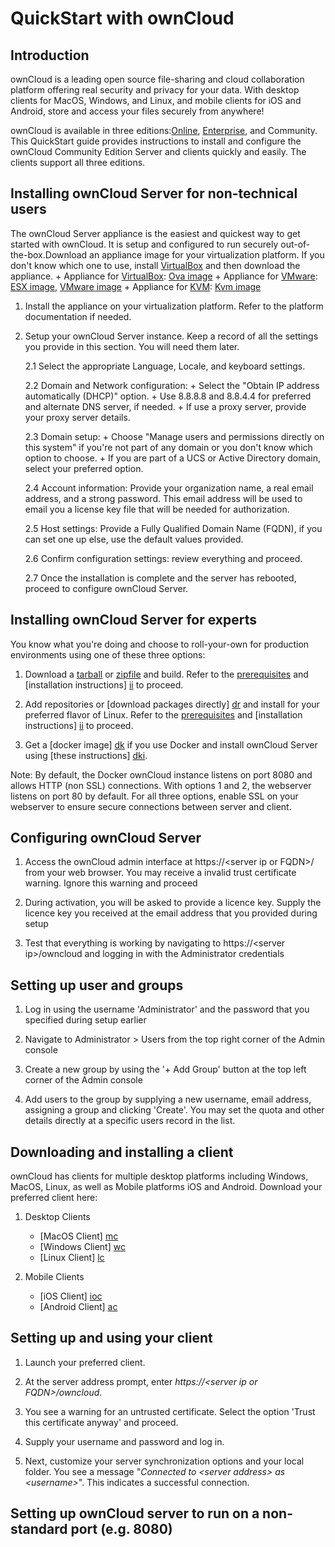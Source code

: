 # QuickStart with ownCloud

## Introduction

ownCloud is a leading open source file-sharing and cloud collaboration platform offering real security and privacy for your data. With desktop clients for MacOS, Windows, and Linux, and mobile clients for iOS and Android, store and access your files securely from anywhere!

ownCloud is available in three editions:[Online], [Enterprise], and Community. This QuickStart guide provides instructions to install and configure the ownCloud Community Edition Server and clients quickly and easily. The clients support all three editions.

[Online]: https://owncloud.online/
[Enterprise]: https://owncloud.com/product-enterprise/


## Installing ownCloud Server for non-technical users

The ownCloud Server appliance is the easiest and quickest way to get started with ownCloud. It is setup and configured to run securely out-of-the-box.Download an appliance image for your virtualization platform. If you don't know which one to use, install [VirtualBox] and then download the appliance.
	+	Appliance for [VirtualBox]: [Ova image]
	+	Appliance for [VMware]: [ESX image], [VMware image]
	+	Appliance for [KVM]: [Kvm image]

[VMware]: https://www.vmware.com/
[VirtualBox]: https://www.virtualbox.org/
[KVM]: https://www.linux-kvm.org/page/Main_Page
[Ova image]: https://appcenter.software-univention.de/univention-apps/current/owncloud/Univention-App-owncloud-virtualbox.ova
[ESX image]: https://appcenter.software-univention.de/univention-apps/current/owncloud/Univention-App-owncloud-ESX.ova
[Kvm image]: https://appcenter.software-univention.de/univention-apps/current/owncloud/Univention-App-owncloud-KVM.qcow2
[VMware image]: https://appcenter.software-univention.de/univention-apps/current/owncloud/Univention-App-owncloud-vmware.zip

1.	Install the appliance on your virtualization platform. Refer to the platform documentation if needed.

2.	Setup your ownCloud Server instance. Keep a record of all the settings you provide in this section. You will need them later. 

	2.1 Select the appropriate Language, Locale, and keyboard settings.
	
	2.2 Domain and Network configuration:
		+ Select the "Obtain IP address automatically (DHCP)" option.
		+ Use 8.8.8.8 and 8.8.4.4 for preferred and alternate DNS server, if needed.
		+ If use a proxy server, provide your proxy server details.

	2.3 Domain setup:
		+ Choose "Manage users and permissions directly on this system" if you're not part of any domain or you don't know which option to choose.
		+ If you are part of a UCS or Active Directory domain, select your preferred option.
		
	2.4 Account information:
		Provide your organization name, a real email address, and a strong password. This email address will be used to email you a license key file that will be needed for authorization.
		
	2.5 Host settings:
		Provide a Fully Qualified Domain Name (FQDN), if you can set one up else, use the  default values provided. 
		
	2.6 Confirm configuration settings: review everything and proceed.
	
	2.7 Once the installation is complete and the server has rebooted, proceed to configure ownCloud Server.


## Installing ownCloud Server for experts

You know what you're doing and choose to roll-your-own for production environments using one of these three options: 

1.	Download a [tarball] or [zipfile] and build. Refer to the [prerequisites] and [installation instructions] [ii] to proceed. 

2.	Add repositories or [download packages directly] [dr] and install for your preferred flavor of Linux. Refer to the [prerequisites] and [installation instructions] [ii] to proceed.  

3.	Get a [docker image] [dk] if you use Docker and install ownCloud Server using [these instructions] [dki]. 

[tarball]: https://download.owncloud.org/community/owncloud-10.2.1.tar.bz2
[zipfile]: https://download.owncloud.org/community/owncloud-10.2.1.zip
[prerequisites]: https://doc.owncloud.org/server/10.2/admin_manual/installation/system_requirements.html
[ii]: https://doc.owncloud.org/server/10.2/admin_manual/installation/manual_installation.html
[dr]: https://download.owncloud.org/download/repositories/production/owncloud/
[dk]: https://hub.docker.com/r/owncloud/server/
[dki]: https://doc.owncloud.org/server/latest/admin_manual/installation/docker/

Note: By default, the Docker ownCloud instance listens on port 8080 and allows HTTP (non SSL) connections. With options 1 and 2, the webserver listens on port 80 by default. For all three options, enable SSL on your webserver to ensure secure connections between server and client.


## Configuring ownCloud Server

1. Access the ownCloud admin interface at https://\<server ip or FQDN\>/ from your web browser. You may receive a invalid trust certificate warning. Ignore this warning and proceed

2. During activation, you will be asked to provide a licence key. Supply the licence key you received at the email address that you provided during setup

3. Test that everything is working by navigating to https://\<server ip\>/owncloud and logging in with the Administrator credentials

## Setting up user and groups

1. Log in using the username 'Administrator' and the password that you specified during setup earlier

2. Navigate to Administrator > Users from the top right corner of the Admin console

3. Create a new group by using the '+ Add Group' button at the top left corner of the Admin console

4. Add users to the group by supplying a new username, email address, assigning a group and clicking 'Create'. You may set the quota and other details directly at a specific users record in the list.

## Downloading and installing a client

ownCloud has clients for multiple desktop platforms including Windows, MacOS, Linux, as well as Mobile platforms iOS and Android. Download your preferred client here:

1. Desktop Clients
	+	[MacOS Client] [mc]
	+	[Windows Client] [wc]
	+	[Linux Client] [lc]
	
2.	Mobile Clients
	+	[iOS Client] [ioc]
	+	[Android Client] [ac]

[wc]: https://download.owncloud.com/desktop/stable/ownCloud-2.5.4.11654.11466.msi
[mc]: https://download.owncloud.com/desktop/stable/ownCloud-2.5.4.11456.pkg
[lc]: https://software.opensuse.org/download/package?project=isv:ownCloud:desktop&package=owncloud-client
[ioc]: https://apps.apple.com/app/id1359583808?ls=1
[ac]: https://play.google.com/store/apps/details?id=com.owncloud.android

	
## Setting up and using your client

1. Launch your preferred client.

2. At the server address prompt, enter *https://\<server ip or FQDN\>/owncloud*. 

3. You see a warning for an untrusted certificate. Select the option 'Trust this certificate anyway' and proceed.

4. Supply your username and password and log in.

5. Next, customize your server synchronization options and your local folder.
You see a message "*Connected to \<server address\> as \<username\>*". This indicates a successful connection.



## Setting up ownCloud server to run on a non-standard port (e.g. 8080)


